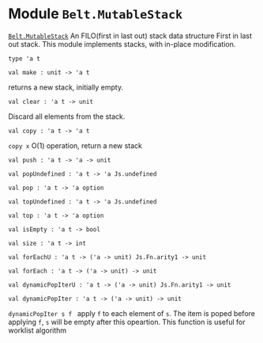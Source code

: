 # Module `Belt.MutableStack`
[`Belt.MutableStack`](#)
An FILO(first in last out) stack data structure
First in last out stack.
This module implements stacks, with in-place modification.
```
type 'a t
```
```
val make : unit -> 'a t
```
returns a new stack, initially empty.
```
val clear : 'a t -> unit
```
Discard all elements from the stack.
```
val copy : 'a t -> 'a t
```
`copy x` O(1) operation, return a new stack
```
val push : 'a t -> 'a -> unit
```
```
val popUndefined : 'a t -> 'a Js.undefined
```
```
val pop : 'a t -> 'a option
```
```
val topUndefined : 'a t -> 'a Js.undefined
```
```
val top : 'a t -> 'a option
```
```
val isEmpty : 'a t -> bool
```
```
val size : 'a t -> int
```
```
val forEachU : 'a t -> ('a -> unit) Js.Fn.arity1 -> unit
```
```
val forEach : 'a t -> ('a -> unit) -> unit
```
```
val dynamicPopIterU : 'a t -> ('a -> unit) Js.Fn.arity1 -> unit
```
```
val dynamicPopIter : 'a t -> ('a -> unit) -> unit
```
`dynamicPopIter s f ` apply `f` to each element of `s`. The item is poped before applying `f`, `s` will be empty after this opeartion. This function is useful for worklist algorithm